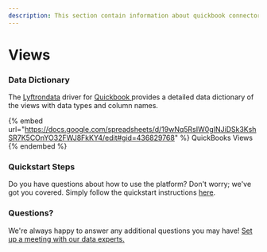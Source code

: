 ```yaml
---
description: This section contain information about quickbook connector views information
---
```


# Views

### Data Dictionary

The [Lyftrondata](https://www.lyftrondata.com/) driver for [Quickbook](https://www.lyftrondata.com/integration/finance-analytics/quickbook/)[ ](https://www.lyftrondata.com/integration/quickbook/)provides a detailed data dictionary of the views with data types and column names.



{% embed url="https://docs.google.com/spreadsheets/d/19wNq5RsIW0gINJiDSk3KshSR7K5COnYO32FWJ8FkKY4/edit#gid=436829768" %}
QuickBooks Views
{% endembed %}

### Quickstart Steps

Do you have questions about how to use the platform? Don't worry; we've got you covered. Simply follow the quickstart instructions [here](../).

### Questions? <a href="#questions" id="questions"></a>

We're always happy to answer any additional questions you may have! [Set up a meeting with our data experts.](https://www.lyftrondata.com/book-a-meeting/)
